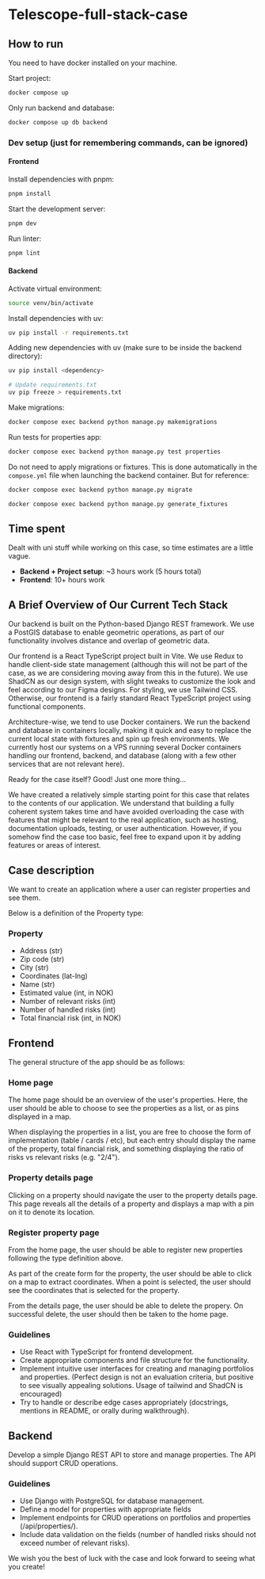 # Telescope-full-stack-case

## How to run

You need to have docker installed on your machine.

Start project:

```bash
docker compose up
```

Only run backend and database:

```bash
docker compose up db backend
```

### Dev setup (just for remembering commands, can be ignored)

#### Frontend

Install dependencies with pnpm:

```bash
pnpm install
```

Start the development server:

```bash
pnpm dev
```

Run linter:

```bash
pnpm lint
```

#### Backend

Activate virtual environment:

```bash
source venv/bin/activate
```

Install dependencies with uv:

```bash
uv pip install -r requirements.txt
```

Adding new dependencies with uv (make sure to be inside the backend directory):

```bash
uv pip install <dependency>

# Update requirements.txt
uv pip freeze > requirements.txt
```

Make migrations:

```bash
docker compose exec backend python manage.py makemigrations
```

Run tests for properties app:

```bash
docker compose exec backend python manage.py test properties
```

Do not need to apply migrations or fixtures. This is done automatically in the `compose.yml` file when launching the backend container. But for reference:

```bash
docker compose exec backend python manage.py migrate

docker compose exec backend python manage.py generate_fixtures
```

## Time spent

Dealt with uni stuff while working on this case, so time estimates are a little vague.

- **Backend + Project setup**: ~3 hours work (5 hours total)
- **Frontend**: 10+ hours work

## A Brief Overview of Our Current Tech Stack

Our backend is built on the Python-based Django REST framework. We use a
PostGIS database to enable geometric operations, as part of our functionality
involves distance and overlap of geometric data.

Our frontend is a React TypeScript project built in Vite. We use Redux to handle
client-side state management (although this will not be part of the case, as we are
considering moving away from this in the future). We use ShadCN as our design
system, with slight tweaks to customize the look and feel according to our Figma
designs. For styling, we use Tailwind CSS. Otherwise, our frontend is a fairly
standard React TypeScript project using functional components.

Architecture-wise, we tend to use Docker containers. We run the backend and
database in containers locally, making it quick and easy to replace the current
local state with fixtures and spin up fresh environments. We currently host our
systems on a VPS running several Docker containers handling our frontend,
backend, and database (along with a few other services that are not relevant
here).

Ready for the case itself? Good! Just one more thing...

We have created a relatively simple starting point for this case that relates to the
contents of our application. We understand that building a fully coherent system
takes time and have avoided overloading the case with features that might be
relevant to the real application, such as hosting, documentation uploads, testing,
or user authentication. However, if you somehow find the case too basic, feel free
to expand upon it by adding features or areas of interest.

## Case description

We want to create an application where a user can register properties and see
them.

Below is a definition of the Property type:

### Property

- Address (str)
- Zip code (str)
- City (str)
- Coordinates (lat-lng)
- Name (str)
- Estimated value (int, in NOK)
- Number of relevant risks (int)
- Number of handled risks (int)
- Total financial risk (int, in NOK)

## Frontend

The general structure of the app should be as follows:

### Home page

The home page should be an overview of the user's properties. Here, the user
should be able to choose to see the properties as a list, or as pins displayed in a
map.

When displaying the properties in a list, you are free to choose the form of
implementation (table / cards / etc), but each entry should display the name of the
property, total financial risk, and something displaying the ratio of risks vs relevant
risks (e.g. "2/4").

### Property details page

Clicking on a property should navigate the user to the property details page. This
page reveals all the details of a property and displays a map with a pin on it to
denote its location.

### Register property page

From the home page, the user should be able to register new properties following
the type definition above.

As part of the create form for the property, the user should be able to click on a
map to extract coordinates. When a point is selected, the user should see the
coordinates that is selected for the property.

From the details page, the user should be able to delete the propery. On
successful delete, the user should then be taken to the home page.

### Guidelines

- Use React with TypeScript for frontend development.
- Create appropriate components and file structure for the functionality.
- Implement intuitive user interfaces for creating and managing portfolios and
properties. (Perfect design is not an evaluation criteria, but positive to see
visually appealing solutions. Usage of tailwind and ShadCN is encouraged)
- Try to handle or describe edge cases appropriately (docstrings, mentions in
README, or orally during walkthrough).

## Backend

Develop a simple Django REST API to store and manage properties. The API
should support CRUD operations.

### Guidelines

- Use Django with PostgreSQL for database management.
- Define a model for properties with appropriate fields
- Implement endpoints for CRUD operations on portfolios and properties
(/api/properties/).
- Include data validation on the fields (number of handled risks should not
exceed number of relevant risks).

We wish you the best of luck with the case and look forward to seeing what you
create!
